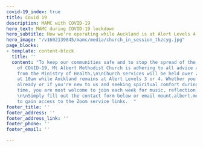 ```yaml
---
covid-19_index: true
title: Covid 19
description: MAMC with COVID-19
hero_text: MAMC during COVID-19 lockdown
hero_subtitle: How we're operating while Auckland is at Alert Levels 4 and 3
hero_image: "/v1602139845/mamc/media/church_in_session_tkzcyg.jpg"
page_blocks:
- template: content-block
  title: ''
  content: "To keep our communities safe and to stop the spread of the Delta variant
    of COVID-19, Mt Albert Methodist Church is adhering to all advice and direction
    from the Ministry of Health.\n\nChurch services will be held over Zoom every Sunday
    at 10am while Auckland remains at Alert Levels 3 or 4. Whether you are a member
    already or if you're new to us and seeking spiritual comfort during this challenging
    time, you are most welcome to join each week for music, reflection, and connection.
    \n\nSimply fill out the contact form below or email mount.albert.methodist@xtra.co.nz
    to gain access to the Zoom service links.  "
footer_title: ''
footer_address: ''
footer_address_link: ''
footer_phone: ''
footer_email: ''

---
```

